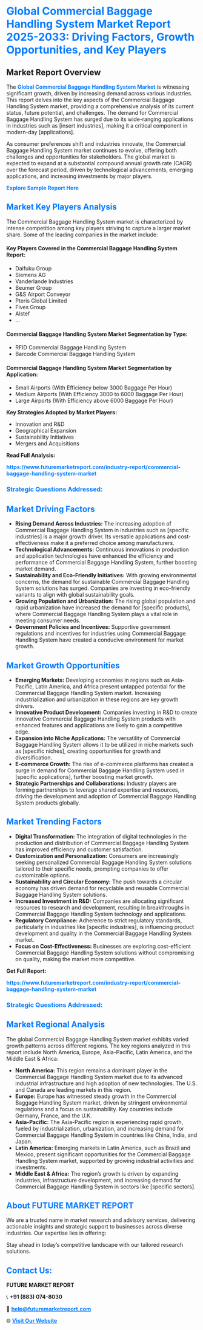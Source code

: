 <h1 style="color: #007BFF;">Global Commercial Baggage Handling System Market Report 2025-2033: Driving Factors, Growth Opportunities, and Key Players</h1>

<section id="overview">
<h2>Market Report Overview</h2>
<p>The <a href="https://www.futuremarketreport.com/industry-report/commercial-baggage-handling-system-market" style="color: #007BFF; text-decoration: none;"><strong>Global Commercial Baggage Handling System Market</strong></a> is witnessing significant growth, driven by increasing demand across various industries. This report delves into the key aspects of the Commercial Baggage Handling System market, providing a comprehensive analysis of its current status, future potential, and challenges. The demand for Commercial Baggage Handling System has surged due to its wide-ranging applications in industries such as [insert industries], making it a critical component in modern-day [applications].</p>
<p>As consumer preferences shift and industries innovate, the Commercial Baggage Handling System market continues to evolve, offering both challenges and opportunities for stakeholders. The global market is expected to expand at a substantial compound annual growth rate (CAGR) over the forecast period, driven by technological advancements, emerging applications, and increasing investments by major players.</p>
</section>

<section id="overview">
<p><a href="https://www.futuremarketreport.com/request-sample/reportId=103667" style="color: #007BFF; text-decoration: none;"><strong>Explore Sample Report Here</strong></a></p>
</section>

<section id="key-players">
<h2 style="color: #007BFF;">Market Key Players Analysis</h2>
<p>The Commercial Baggage Handling System market is characterized by intense competition among key players striving to capture a larger market share. Some of the leading companies in the market include:</p>
<h4>Key Players Covered in the Commercial Baggage Handling System Report:</h4>
<ul><li>Daifuku Group</li><li>Siemens AG</li><li>Vanderlande Industries</li><li>Beumer Group</li><li>G&amp;S Airport Conveyor</li><li>Pteris Global Limited</li><li>Fives Group</li><li>Alstef</li><li>...</li></ul>
<h4>Commercial Baggage Handling System Market Segmentation by Type:</h4>
<ul><li>RFID Commercial Baggage Handling System</li><li>Barcode Commercial Baggage Handling System</li></ul>

<h4>Commercial Baggage Handling System Market Segmentation by Application:</h4>
<ul><li>Small Airports (With Efficiency below 3000 Baggage Per Hour)</li><li>Medium Airports (With Efficiency 3000 to 6000 Baggage Per Hour)</li><li>Large Airports (With Efficiency above 6000 Baggage Per Hour)</li></ul>
<p><strong>Key Strategies Adopted by Market Players:</strong></p>
<ul>
<li>Innovation and R&D</li>
<li>Geographical Expansion</li>
<li>Sustainability Initiatives</li>
<li>Mergers and Acquisitions</li>
</ul>
</section>

<section>
<p><strong>Read Full Analysis: </strong></p><a href="https://www.futuremarketreport.com/industry-report/commercial-baggage-handling-system-market" style="color: #007BFF; text-decoration: none;"><strong>https://www.futuremarketreport.com/industry-report/commercial-baggage-handling-system-market</strong></a>
<h3 style="color: #007BFF;">Strategic Questions Addressed:</h3>
</section>

<section id="driving-factors">
<h2 style="color: #007BFF;">Market Driving Factors</h2>
<ul>
<li><strong>Rising Demand Across Industries:</strong> The increasing adoption of Commercial Baggage Handling System in industries such as [specific industries] is a major growth driver. Its versatile applications and cost-effectiveness make it a preferred choice among manufacturers.</li>
<li><strong>Technological Advancements:</strong> Continuous innovations in production and application technologies have enhanced the efficiency and performance of Commercial Baggage Handling System, further boosting market demand.</li>
<li><strong>Sustainability and Eco-Friendly Initiatives:</strong> With growing environmental concerns, the demand for sustainable Commercial Baggage Handling System solutions has surged. Companies are investing in eco-friendly variants to align with global sustainability goals.</li>
<li><strong>Growing Population and Urbanization:</strong> The rising global population and rapid urbanization have increased the demand for [specific products], where Commercial Baggage Handling System plays a vital role in meeting consumer needs.</li>
<li><strong>Government Policies and Incentives:</strong> Supportive government regulations and incentives for industries using Commercial Baggage Handling System have created a conducive environment for market growth.</li>
</ul>
</section>

<section id="growth-opportunities">
<h2 style="color: #007BFF;">Market Growth Opportunities</h2>
<ul>
<li><strong>Emerging Markets:</strong> Developing economies in regions such as Asia-Pacific, Latin America, and Africa present untapped potential for the Commercial Baggage Handling System market. Increasing industrialization and urbanization in these regions are key growth drivers.</li>
<li><strong>Innovative Product Development:</strong> Companies investing in R&D to create innovative Commercial Baggage Handling System products with enhanced features and applications are likely to gain a competitive edge.</li>
<li><strong>Expansion into Niche Applications:</strong> The versatility of Commercial Baggage Handling System allows it to be utilized in niche markets such as [specific niches], creating opportunities for growth and diversification.</li>
<li><strong>E-commerce Growth:</strong> The rise of e-commerce platforms has created a surge in demand for Commercial Baggage Handling System used in [specific applications], further boosting market growth.</li>
<li><strong>Strategic Partnerships and Collaborations:</strong> Industry players are forming partnerships to leverage shared expertise and resources, driving the development and adoption of Commercial Baggage Handling System products globally.</li>
</ul>
</section>

<section id="trending-factors">
<h2 style="color: #007BFF;">Market Trending Factors</h2>
<ul>
<li><strong>Digital Transformation:</strong> The integration of digital technologies in the production and distribution of Commercial Baggage Handling System has improved efficiency and customer satisfaction.</li>
<li><strong>Customization and Personalization:</strong> Consumers are increasingly seeking personalized Commercial Baggage Handling System solutions tailored to their specific needs, prompting companies to offer customizable options.</li>
<li><strong>Sustainability and Circular Economy:</strong> The push towards a circular economy has driven demand for recyclable and reusable Commercial Baggage Handling System solutions.</li>
<li><strong>Increased Investment in R&D:</strong> Companies are allocating significant resources to research and development, resulting in breakthroughs in Commercial Baggage Handling System technology and applications.</li>
<li><strong>Regulatory Compliance:</strong> Adherence to strict regulatory standards, particularly in industries like [specific industries], is influencing product development and quality in the Commercial Baggage Handling System market.</li>
<li><strong>Focus on Cost-Effectiveness:</strong> Businesses are exploring cost-efficient Commercial Baggage Handling System solutions without compromising on quality, making the market more competitive.</li>
</ul>
</section>

<section>
<p><strong>Get Full Report: </strong></p><a href="https://www.futuremarketreport.com/industry-report/commercial-baggage-handling-system-market" style="color: #007BFF; text-decoration: none;"><strong>https://www.futuremarketreport.com/industry-report/commercial-baggage-handling-system-market</strong></a>
<h3 style="color: #007BFF;">Strategic Questions Addressed:</h3>
</section>


<section id="regional-analysis">
<h2 style="color: #007BFF;">Market Regional Analysis</h2>
<p>The global Commercial Baggage Handling System market exhibits varied growth patterns across different regions. The key regions analyzed in this report include North America, Europe, Asia-Pacific, Latin America, and the Middle East & Africa:</p>
<ul>
<li><strong>North America:</strong> This region remains a dominant player in the Commercial Baggage Handling System market due to its advanced industrial infrastructure and high adoption of new technologies. The U.S. and Canada are leading markets in this region.</li>
<li><strong>Europe:</strong> Europe has witnessed steady growth in the Commercial Baggage Handling System market, driven by stringent environmental regulations and a focus on sustainability. Key countries include Germany, France, and the U.K.</li>
<li><strong>Asia-Pacific:</strong> The Asia-Pacific region is experiencing rapid growth, fueled by industrialization, urbanization, and increasing demand for Commercial Baggage Handling System in countries like China, India, and Japan.</li>
<li><strong>Latin America:</strong> Emerging markets in Latin America, such as Brazil and Mexico, present significant opportunities for the Commercial Baggage Handling System market, supported by growing industrial activities and investments.</li>
<li><strong>Middle East & Africa:</strong> The region’s growth is driven by expanding industries, infrastructure development, and increasing demand for Commercial Baggage Handling System in sectors like [specific sectors].</li>
</ul>
</section>

<footer>
<h2 style="color: #007BFF;">About FUTURE MARKET REPORT</h2>
<p>We are a trusted name in market research and advisory services, delivering actionable insights and strategic support to businesses across diverse industries. Our expertise lies in offering:</p>

<p>Stay ahead in today’s competitive landscape with our tailored research solutions.</p>

<h2 style="color: #007BFF;">Contact Us:</h2>
<p><strong>FUTURE MARKET REPORT</strong></p>
<p>📞 <strong>+91 (883) 074-8030</strong></p>
<p>📧 <strong><a href="mailto:help@futuremarketreport.com" style="color: #007BFF;">help@futuremarketreport.com</a></strong></p>
<p>🌐 <strong><a href="https://www.futuremarketreport.com/" style="color: #007BFF;">Visit Our Website</a></strong></p>
</footer>